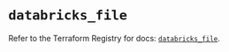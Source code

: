 # `databricks_file`

Refer to the Terraform Registry for docs: [`databricks_file`](https://registry.terraform.io/providers/databricks/databricks/1.82.0/docs/resources/file).
